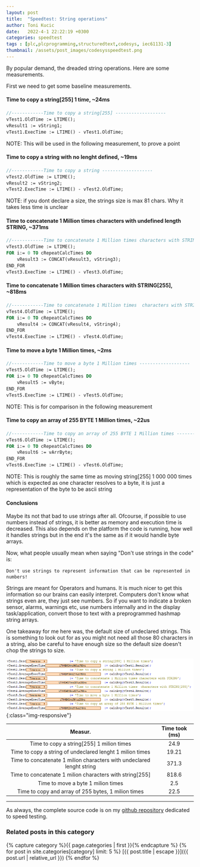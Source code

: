 ```yaml
---
layout: post
title:  "Speedtest: String operations"
author: Toni Kucic
date:   2022-4-1 22:22:19 +0300
categories: speedtest
tags : [plc,plcprogramming,structuredtext,codesys, iec61131-3]
thumbnail: /assets/post_images/codesysspeedtest.png
---
```

By popular demand, the dreaded string operations. Here are some measurements.

First we need to get some baseline measurements.

#### Time to copy a string[255] 1 time, ~24ms

```pascal
//------------Time to copy a string[255] -------------------
vTest1.OldTime := LTIME();
vResult1 := vString1;
vTest1.ExecTime := LTIME() - vTest1.OldTime;
```

NOTE: This will be used in the following measurement, to prove a point

#### Time to copy a string with no lenght defined, ~19ms

```pascal
//------------Time to copy a string -------------------
vTest2.OldTime := LTIME();
vResult2 := vString2;
vTest2.ExecTime := LTIME() - vTest2.OldTime;
```

NOTE: if you dont declare a size, the strings size is max 81 chars. Why it takes less time is unclear

#### Time to concatenate 1 Million times characters with undefined length STRING, ~371ms

```pascal
//------------Time to concatenate 1 Million times characters with STRING -------------------
vTest3.OldTime := LTIME();
FOR i:= 0 TO cRepeatCalcTimes DO
    vResult3 := CONCAT(vResult3, vString3);
END_FOR
vTest3.ExecTime := LTIME() - vTest3.OldTime;
```

#### Time to concatenate 1 Million times  characters with STRING[255], ~818ms

```pascal
//------------Time to concatenate 1 Million times  characters with STRING[255] -------------------
vTest4.OldTime := LTIME();
FOR i:= 0 TO cRepeatCalcTimes DO
    vResult4 := CONCAT(vResult4, vString4);
END_FOR
vTest4.ExecTime := LTIME() - vTest4.OldTime;
```

#### Time to move a byte 1 Million times, ~2ms

```pascal
//------------Time to move a byte 1 Million times -------------------
vTest5.OldTime := LTIME();
FOR i:= 0 TO cRepeatCalcTimes DO
    vResult5 := vByte;
END_FOR
vTest5.ExecTime := LTIME() - vTest5.OldTime;
```

NOTE: This is for comparison in the following measurement

#### Time to copy an array of 255 BYTE 1 Million times, ~22us

```pascal
//------------Time to copy an array of 255 BYTE 1 Million times -------------------
vTest6.OldTime := LTIME();
FOR i:= 0 TO cRepeatCalcTimes DO
    vResult6 := vArrByte;
END_FOR
vTest6.ExecTime := LTIME() - vTest6.OldTime;
```

NOTE: This is roughly the same time as moving string[255] 1 000 000 times which is expected as one character resolves to a byte, it is just a representation of the byte to be ascii string

#### Conclusions

Maybe its not that bad to use strings after all. Ofcourse, if possible to use numbers instead of strings, it is better as memory and execution time is decreased. This also depends on the platform the code is running, how well it handles strings but in the end it's the same as if it would handle byte arrays.

Now, what people usually mean when saying "Don't use strings in the code" is:

```text
Don't use strings to represent information that can be represented in numbers!
```

Strings are meant for Operators and humans. It is much nicer to get this information so our brains can easily interpret. Computers don't know what strings even are, they just see numbers. So if you want to indicate a broken sensor, alarms, warnings etc, use numbers internally and in the display task/application, convert those to text with a preprogrammed hashmap string arrays.

One takeaway for me here was, the default size of undeclared strings. This is something to look out for as you might not need all those 80 characters in a string, also be careful to have enough size so the default size doesn't chop the strings to size.

![Results](/assets/post_images/stringoperations.png){:class="img-responsive"}

| Measur. | Time took (ms) |
|:---------:|:--------------:|
| Time to copy a string[255] 1 milion times | 24.9 |
| Time to copy a string of undeclared lenght 1 milion times  | 19.21 |
| Time to concatenate 1 milion characters with undeclared lenght string | 371.3 |
| Time to concatenate 1 milion characters with string[255] | 818.6 |
| Time to move a byte 1 milion times  | 2.5 |
| Time to copy and array of 255 bytes, 1 milion times | 22.5 |

---
As always, the complete source code is on my [github repository](https://github.com/tkucic/codesys_code_execution_speedTests) dedicated to speed testing.

### Related posts in this category

{% capture category %}{{ page.categories | first }}{% endcapture %}
{% for post in site.categories[category] limit: 5 %}
[{{ post.title | escape }}]({{ post.url | relative_url }})
{% endfor %}
